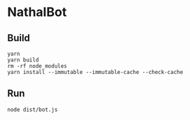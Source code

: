 # NathalBot

## Build
```
yarn
yarn build
rm -rf node_modules
yarn install --immutable --immutable-cache --check-cache
```

## Run
```
node dist/bot.js
```
